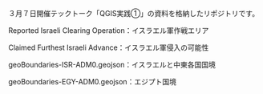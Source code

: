 ３月７日開催テックトーク「QGIS実践①」の資料を格納したリポジトリです。<br>


Reported Israeli Clearing Operation：イスラエル軍作戦エリア

Claimed Furthest Israeli Advance：イスラエル軍侵入の可能性

geoBoundaries-ISR-ADM0.geojson：イスラエルと中東各国国境

geoBoundaries-EGY-ADM0.geojson：エジプト国境
